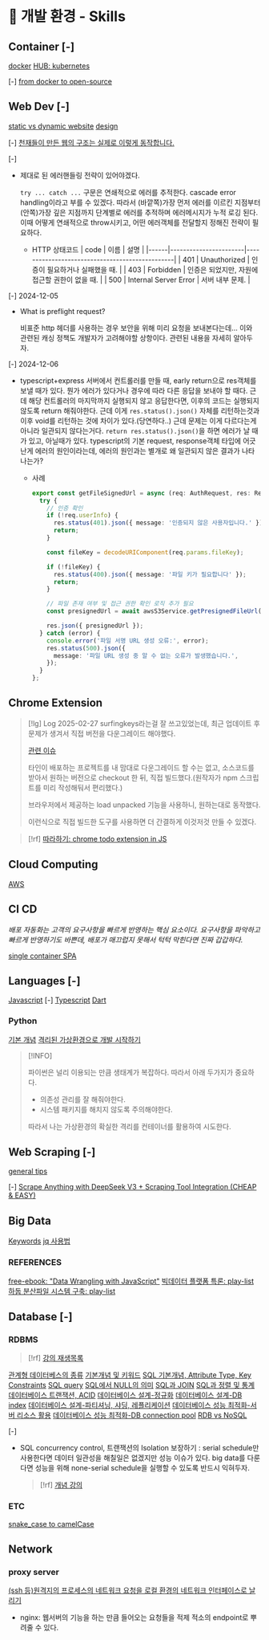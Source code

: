 # 󰏢 개발 환경 - Skills



## Container [-] 

[docker](/Area/Programming/Skills/Container/docker)
[HUB: kubernetes](/Area/Programming/Skills/Container/kubernetes/index)


[-] 
[from docker to open-source](https://www.youtube.com/watch?v=Z5uBcczJxUY)


## Web Dev [-] 

[static vs dynamic website](/Area/Programming/Skills/Web_Dev/static_vs_dynamic_website)
[design](/Area/Programming/Skills/Web_Dev/design)


[-] 
[천재들이 만든 웹의 구조는 실제로 이렇게 동작합니다.](https://www.youtube.com/watch?v=po5_T3wSPJI)

[-] 
- 제대로 된 에러핸들링 전략이 있어야겠다.

  `try ... catch ...` 구문은 연쇄적으로 에러를 추적한다. cascade error handling이라고 부를 수 있겠다.
  따라서 (바깥쪽)가장 먼저 에러를 이르킨 지점부터 (안쪽)가장 깊은 지점까지 단계별로 에러를 추적하며
  에러메시지가 누적 로깅 된다. 이때 어떻게 연쇄적으로 throw시키고, 어떤 에러객체를 전달할지 정해진
  전략이 필요하다.

  - HTTP 상태코드
    | code | 이름                  | 설명                                           |
    |------|-----------------------|------------------------------------------------|
    | 401  | Unauthorized          | 인증이 필요하거나 실패했을 때.                 |
    | 403  | Forbidden             | 인증은 되었지만, 자원에 접근할 권한이 없을 때. |
    | 500  | Internal Server Error | 서버 내부 문제.                                |

[-] 2024-12-05
- What is preflight request?

  비표준 http 헤더를 사용하는 경우 보안을 위해 미리 요청을 보내본다는데... 이와 관련된 캐싱 정책도
  개발자가 고려해야할 상항이다. 관련된 내용을 자세히 알아두자.

[-] 2024-12-06
- typescript+express 서버에서 컨트롤러를 만들 때, early return으로 res객체를 보낼 때가 있다. 뭔가
에러가 있다거나 경우에 따라 다른 응답을 보내야 할 때다. 근데 해당 컨트롤러의 마지막까지 실행되지
않고 응답한다면, 이후의 코드는 실행되지 않도록 return 해줘야한다. 근데 이게 `res.status().json()`
자체를 리턴하는것과 이후 void를 리턴하는 것에 차이가 있다.(당연하다..) 근데 문제는 이게 다르다는게
아니라 일관되지 않다는거다. `return res.status().json()`을 하면 에러가 날 때가 있고, 아닐때가 있다.
typescript의 기본 request, response객체 타입에 어긋난게 에러의 원인이라는데, 에러의 원인과는 별개로
왜 일관되지 않은 결과가 나타나는가?

  - 사례
    ```typescript
    export const getFileSignedUrl = async (req: AuthRequest, res: Response) => {
      try {
        // 인증 확인
        if (!req.userInfo) {
          res.status(401).json({ message: '인증되지 않은 사용자입니다.' });
          return;
        }

        const fileKey = decodeURIComponent(req.params.fileKey);

        if (!fileKey) {
          res.status(400).json({ message: '파일 키가 필요합니다' });
          return;
        }

        // 파일 존재 여부 및 접근 권한 확인 로직 추가 필요
        const presignedUrl = await awsS3Service.getPresignedFileUrl(fileKey);

        res.json({ presignedUrl });
      } catch (error) {
        console.error('파일 서명 URL 생성 오류:', error);
        res.status(500).json({
          message: '파일 URL 생성 중 알 수 없는 오류가 발생했습니다.',
        });
      }
    };
    ```


## Chrome Extension

> [!lg] Log 2025-02-27
> surfingkeys라는걸 잘 쓰고있었는데, 최근 업데이트 후 문제가 생겨서 직접 버전을 다운그레이드
> 해야했다.
>
> [관련 이슈](https://github.com/brookhong/Surfingkeys/issues/2244)
>
> 타인이 배포하는 프로젝트를 내 맘대로 다운그레이드 할 수는 없고, 소스코드를 받아서 원하는 버전으로
> checkout 한 뒤, 직접 빌드했다.(원작자가 npm 스크립트를 미리 작성해둬서 편리했다.)
>
> 브라우저에서 제공하는 load unpacked 기능을 사용하니, 원하는대로 동작했다.
>
> 이런식으로 직접 빌드한 도구를 사용하면 더 간결하게 이것저것 만들 수 있겠다.


> [!rf]
> [따라하기: chrome todo extension in JS](https://www.youtube.com/watch?v=ny-L_KLrKIU)


## Cloud Computing

[AWS](/Area/Programming/Skills/Cloud_Computing/AWS)


## CI CD

_배포 자동화는 고객의 요구사항을 빠르게 반영하는 핵심 요소이다. 요구사항을 파악하고
빠르게 반영하기도 바쁜데, 배포가 매끄럽지 못해서 턱턱 막힌다면 진짜 갑갑하다._

[single container SPA](/Area/Programming/Skills/CI_CD/single_container_SPA)


## Languages [-] 

[Javascript](/Area/Programming/Skills/Languages/Javascript) [-] 
[Typescript](/Area/Programming/Skills/Languages/Typescript)
[Dart](/Area/Programming/Skills/Languages/Dart)

### Python

[기본 개념](/Area/Programming/Skills/Languages/Python/기본_개념)
[격리된 가상환경으로 개발 시작하기](/Area/Programming/Skills/Languages/Python/격리된_가상환경으로_개발_시작하기)

  > [!INFO]
  >
  > 파이썬은 널리 이용되는 만큼 생태계가 복잡하다. 따라서 아래 두가지가 중요하다.
  >   - 의존성 관리를 잘 해줘야한다.
  >   - 시스템 패키지를 해치지 않도록 주의해야한다.
  >
  > 따라서 나는 가상환경의 확실한 격리를 컨테이너를 활용하여 시도한다.


## Web Scraping [-] 

[general tips](/Area/Programming/Skills/Web_Scraping/general_tips)


[-] 
[Scrape Anything with DeepSeek V3 + Scraping Tool Integration (CHEAP & EASY)](https://www.youtube.com/watch?v=WkLdLJJzV1k&t=27s)


## Big Data

[Keywords](/Area/Programming/Skills/Big_Data/Keywords)
[jq 사용법](/Area/Programming/Skills/Big_Data/jq_사용법)


### REFERENCES

[free-ebook: "Data Wrangling with JavaScript"](https://www.manning.com/books/data-wrangling-with-javascript?a_aid=datawranglingwithjavascript&a_bid=acc654f9)
[빅데이터 플랫폼 특론: play-list](https://www.youtube.com/playlist?list=PLCsebpDZm0n6HYSDaNxKQYrNrD4Xk9meX)
[하둡 분산파일 시스템 구축: play-list](https://www.youtube.com/watch?v=g6xIMSYjh0w&list=PLY-_9hx4ldZwYOjtfRT0MV2k9JcnTUYW2)



## Database [-] 

### RDBMS

> [!rf]
> [강의 재생목록](https://www.youtube.com/playlist?list=PLcXyemr8ZeoREWGhhZi5FZs6cvymjIBVe)

[관계형 데이터베스의 종류](/Area/Programming/Skills/Database/RDBMS/관계형_데이터베스의_종류)
[기본개념 및 키워드](/Area/Programming/Skills/Database/RDBMS/기본개념_및_키워드)
[SQL 기본개념, Attribute Type, Key Constraints](/Area/Programming/Skills/Database/RDBMS/SQL_기본개념,_Attribute_Type,_Key_Constraints)
[SQL query](/Area/Programming/Skills/Database/RDBMS/SQL_query)
[SQL에서 NULL의 의미](/Area/Programming/Skills/Database/RDBMS/SQL에서_NULL의_의미)
[SQL과 JOIN](/Area/Programming/Skills/Database/RDBMS/SQL과_JOIN)
[SQL과 정렬 및 통계](/Area/Programming/Skills/Database/RDBMS/SQL과_정렬_및_통계)
[데이터베이스 트랜잭션, ACID](/Area/Programming/Skills/Database/RDBMS/데이터베이스_트랜잭션,_ACID)
[데이터베이스 설계-정규화](/Area/Programming/Skills/Database/RDBMS/데이터베이스_설계-정규화)
[데이터베이스 설계-DB index](/Area/Programming/Skills/Database/RDBMS/데이터베이스_설계-DB_index)
[데이터베이스 설계-파티셔닝, 샤딩, 레플리케이션](/Area/Programming/Skills/Database/RDBMS/데이터베이스_설계-파티셔닝,_샤딩,_레플리케이션)
[데이터베이스 성능 최적화-서버 리소스 활용](/Area/Programming/Skills/Database/RDBMS/데이터베이스_성능_최적화-서버_리소스_활용)
[데이터베이스 성능 최적화-DB connection pool](/Area/Programming/Skills/Database/RDBMS/데이터베이스_성능_최적화-DB_connection_pool)
[RDB vs NoSQL](/Area/Programming/Skills/Database/RDBMS/RDB_vs_NoSQL)


[-] 
- SQL concurrency control, 트랜잭션의 Isolation 보장하기
  : serial schedule만 사용한다면 데이터 일관성을 해칠일은 없겠지만 성능 이슈가 있다.
    big data를 다룬다면 성능을 위해 none-serial schedule을 실행할 수 있도록 반드시 익혀두자.
    > [!rf]
    > [개념 강의](https://www.youtube.com/watch?v=DwRN24nWbEc&list=PLcXyemr8ZeoREWGhhZi5FZs6cvymjIBVe&index=15)


### ETC

[snake_case to camelCase](/Area/Programming/Skills/Database/ETC/snake_case_to_camelCase)


## Network

### proxy server


[(ssh 등)원격지의 프로세스의 네트워크 요청을 로컬 환경의 네트워크 인터페이스로 날리기](/Area/Programming/Skills/Network/proxy_server/원격지의_프로세스의_네트워크_요청을_로컬_환경의_네트워크_인터페이스로_날리기)
- nginx:
  웹서버의 기능을 하는 만큼 들어오는 요청들을 적제 적소의 endpoint로 뿌려줄 수 있다.
